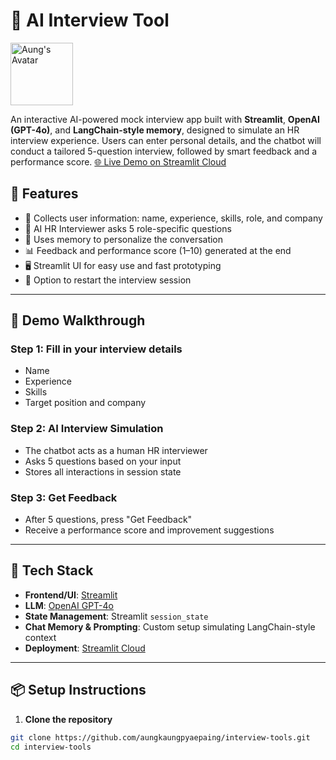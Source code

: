 # 🧠 AI Interview Tool


<img src="https://github.com/user-attachments/assets/0d0fc5d0-f46b-4c08-b2ae-4f3df2821cf8" alt="Aung's Avatar" width="100" height="100"/>

An interactive AI-powered mock interview app built with **Streamlit**, **OpenAI (GPT-4o)**, and **LangChain-style memory**, designed to simulate an HR interview experience. Users can enter personal details, and the chatbot will conduct a tailored 5-question interview, followed by smart feedback and a performance score.
[🌐 Live Demo on Streamlit Cloud](https://aung-interview-tools.streamlit.app/)

## 📌 Features

- 📝 Collects user information: name, experience, skills, role, and company
- 🤖 AI HR Interviewer asks 5 role-specific questions
- 💾 Uses memory to personalize the conversation
- 📊 Feedback and performance score (1–10) generated at the end
- 🖥️ Streamlit UI for easy use and fast prototyping
- 🔁 Option to restart the interview session

---

## 🚀 Demo Walkthrough

### Step 1: Fill in your interview details  
- Name  
- Experience  
- Skills  
- Target position and company  

### Step 2: AI Interview Simulation  
- The chatbot acts as a human HR interviewer  
- Asks 5 questions based on your input  
- Stores all interactions in session state  

### Step 3: Get Feedback  
- After 5 questions, press "Get Feedback"  
- Receive a performance score and improvement suggestions  

---

## 🧰 Tech Stack

- **Frontend/UI**: [Streamlit](https://streamlit.io/)
- **LLM**: [OpenAI GPT-4o](https://platform.openai.com/)
- **State Management**: Streamlit `session_state`
- **Chat Memory & Prompting**: Custom setup simulating LangChain-style context
- **Deployment**: [Streamlit Cloud](https://streamlit.io/cloud)

---

## 📦 Setup Instructions

1. **Clone the repository**

```bash
git clone https://github.com/aungkaungpyaepaing/interview-tools.git
cd interview-tools
